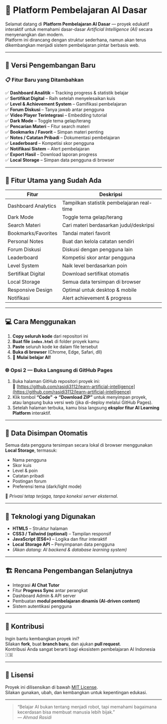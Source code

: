 # 🤖 Platform Pembelajaran AI Dasar

Selamat datang di **Platform Pembelajaran AI Dasar** — proyek edukatif interaktif untuk memahami dasar-dasar *Artificial Intelligence (AI)* secara menyenangkan dan modern.  
Platform ini dirancang dengan struktur sederhana, namun akan terus dikembangkan menjadi sistem pembelajaran pintar berbasis web.  

---

## 🚀 Versi Pengembangan Baru

### 📋 Fitur Baru yang Ditambahkan
✅ **Dashboard Analitik** – Tracking progress & statistik belajar  
✅ **Sertifikat Digital** – Raih setelah menyelesaikan kuis  
✅ **Level & Achievement System** – Gamifikasi pembelajaran  
✅ **Forum Diskusi** – Tanya jawab antar pengguna  
✅ **Video Player Terintegrasi** – Embedding tutorial  
✅ **Dark Mode** – Toggle tema gelap/terang  
✅ **Pencarian Materi** – Fitur search materi  
✅ **Bookmarks / Favorit** – Simpan materi penting  
✅ **Notes / Catatan Pribadi** – Dokumentasi pembelajaran  
✅ **Leaderboard** – Kompetisi skor pengguna  
✅ **Notifikasi Sistem** – Alert pembelajaran  
✅ **Export Hasil** – Download laporan progress  
✅ **Local Storage** – Simpan data pengguna di browser  

---

## 🎯 Fitur Utama yang Sudah Ada

| Fitur | Deskripsi |
|-------|------------|
| Dashboard Analytics | Tampilkan statistik pembelajaran real-time |
| Dark Mode | Toggle tema gelap/terang |
| Search Materi | Cari materi berdasarkan judul/deskripsi |
| Bookmarks/Favorites | Tandai materi favorit |
| Personal Notes | Buat dan kelola catatan sendiri |
| Forum Diskusi | Diskusi dengan pengguna lain |
| Leaderboard | Kompetisi skor antar pengguna |
| Level System | Naik level berdasarkan poin |
| Sertifikat Digital | Download sertifikat otomatis |
| Local Storage | Semua data tersimpan di browser |
| Responsive Design | Optimal untuk desktop & mobile |
| Notifikasi | Alert achievement & progress |

---

## 💻 Cara Menggunakan

1. **Copy seluruh kode** dari repositori ini  
2. **Buat file `index.html`** di folder proyek kamu  
3. **Paste** seluruh kode ke dalam file tersebut  
4. **Buka di browser** (Chrome, Edge, Safari, dll)  
5. 🎉 **Mulai belajar AI!**

### 🌐 Opsi 2 — Buka Langsung di GitHub Pages
1. Buka halaman GitHub repositori proyek ini:  
   🔗 [https://github.com/rasidi3112/learn-artificial-intelligence](https://github.com/rasidi3112/learn-artificial-intelligence)
2. Klik tombol **“Code” → “Download ZIP”** untuk menyimpan proyek,  
   atau langsung buka versi web (jika di-deploy melalui GitHub Pages).  
3. Setelah halaman terbuka, kamu bisa langsung **eksplor fitur AI Learning Platform** interaktif.  


---

## 💾 Data Disimpan Otomatis

Semua data pengguna tersimpan secara lokal di browser menggunakan **Local Storage**, termasuk:

- Nama pengguna  
- Skor kuis  
- Level & poin  
- Catatan pribadi  
- Postingan forum  
- Preferensi tema (dark/light mode)  

🔐 *Privasi tetap terjaga, tanpa koneksi server eksternal.*

---

## 🧠 Teknologi yang Digunakan
- **HTML5** – Struktur halaman  
- **CSS3 / Tailwind (optional)** – Tampilan responsif  
- **JavaScript (ES6+)** – Logika dan fitur interaktif  
- **Local Storage API** – Penyimpanan data pengguna  
- *(Akan datang: AI backend & database learning system)*  

---

## 🏗️ Rencana Pengembangan Selanjutnya
- Integrasi **AI Chat Tutor**  
- Fitur **Progress Sync** antar perangkat  
- Dashboard Admin & API server  
- Pembuatan **modul pembelajaran dinamis (AI-driven content)**  
- Sistem autentikasi pengguna  

---

## 🌟 Kontribusi
Ingin bantu kembangkan proyek ini?  
Silakan **fork**, buat **branch baru**, dan ajukan **pull request**.  
Kontribusi Anda sangat berarti bagi ekosistem pembelajaran AI Indonesia 🇮🇩  

---

## 🪪 Lisensi
Proyek ini dilisensikan di bawah [MIT License](LICENSE).  
Silakan gunakan, ubah, dan kembangkan untuk kepentingan edukasi.

---

> “Belajar AI bukan tentang menjadi robot, tapi memahami bagaimana kecerdasan bisa membuat manusia lebih bijak.”  
> — *Ahmad Rasidi*
